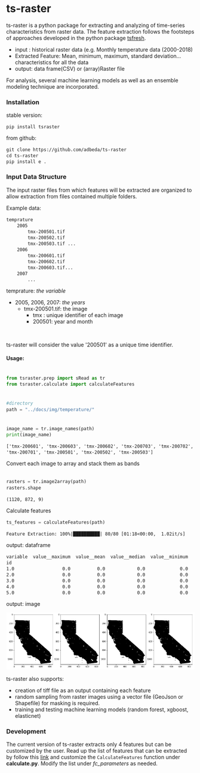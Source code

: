 # ts-raster

ts-raster is a python package for extracting and analyzing of time-series characteristics from raster data. The feature extraction follows the footsteps of approaches developed in the python package <a href="https://github.com/blue-yonder/tsfresh">tsfresh</a>. 

- input : historical raster data (e.g. Monthly temperature data (2000-2018) 
- Extracted Feature: Mean, minimum, maximum, standard deviation... characteristics for all the data 
- output: data frame(CSV) or (array)Raster file

For analysis, several machine learning models as well as an ensemble modeling technique are incorporated. 


### Installation
stable version:
    
    pip install tsraster

from github: 

    git clone https://github.com/adbeda/ts-raster
    cd ts-raster
    pip install e .




### Input Data Structure

The input raster files from which features will be extracted are organized to allow extraction from files contained multiple folders.

Example data:

    temprature
        2005
            tmx-200501.tif 
            tmx-200502.tif
            tmx-200503.tif ...
        2006
            tmx-200601.tif
            tmx-200602.tif
            tmx-200603.tif...
        2007
            ...
  
 temprature: *the variable* <br>
  - 2005, 2006, 2007: *the years* <br>
    - tmx-200501.tif: the image <br>
        - tmx : unique identifier of each image <br>
        - 200501: year and month 
    
<br>

ts-raster will consider the value '200501' as a unique time identifier.

#### Usage:


```python

from tsraster.prep import sRead as tr
from tsraster.calculate import calculateFeatures


#directory
path = "../docs/img/temperature/"


image_name = tr.image_names(path)
print(image_name)
```

    ['tmx-200601', 'tmx-200603', 'tmx-200602', 'tmx-200703', 'tmx-200702', 'tmx-200701', 'tmx-200501', 'tmx-200502', 'tmx-200503']


Convert each image to array and stack them as bands


```python

rasters = tr.image2array(path)
rasters.shape
```
    (1120, 872, 9)



Calculate features

```python
ts_features = calculateFeatures(path)
```

    Feature Extraction: 100%|██████████| 80/80 [01:18<00:00,  1.02it/s]

output: dataframe

    variable  value__maximum  value__mean  value__median  value__minimum
    id                                                                  
    1.0                  0.0          0.0            0.0             0.0
    2.0                  0.0          0.0            0.0             0.0
    3.0                  0.0          0.0            0.0             0.0
    4.0                  0.0          0.0            0.0             0.0
    5.0                  0.0          0.0            0.0             0.0


output: image

![png](examples/output_20_0.png)



ts-raster also supports:
    
   - creation of tiff file as an output containing each feature
   - random sampling from raster images using a vector file (GeoJson or Shapefile) for masking is required.
   - training and testing machine learning models (random forest, xgboost, elasticnet)
  
 ### Development
 
 The current version of ts-raster extracts only 4 features but can be customized by the user. 
 Read up the list of features that can be extracted by follow this
  [link](https://tsfresh.readthedocs.io/en/latest/text/list_of_features.html) and customize the
  `CalculateFeatures` function under **calculate.py**. Modify the list under *fc_parameters* as needed.


